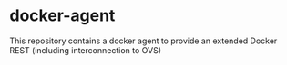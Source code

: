 # docker-agent
This repository contains a docker agent to provide an extended Docker REST (including interconnection to OVS)

